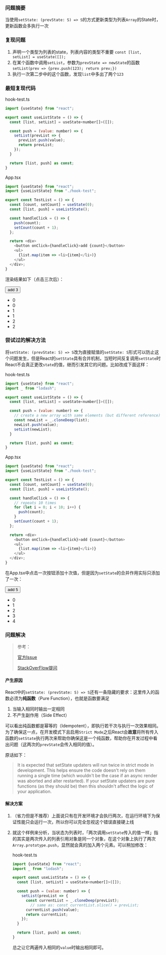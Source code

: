### 问题摘要

当使用`setState: (prevState: S) => S`的方式更新类型为列表`Array`的State时，更新函数会多执行一次

### 复现问题

1. 声明一个类型为列表的state，列表内容的类型不重要
   `const [list, setList] = useState([]);`
2. 在某个函数中调用`setList`，参数为`prevState => newState`的函数
   `setList(prev => {prev.push(123); return prev;})`
3. 执行一次第二步中的这个函数，发现`list`中多出了两个`123`

### 最短复现代码

hook-test.ts

```javascript
import {useState} from "react";

export const useListState = () => {
  const [list, setList] = useState<number[]>([]);

  const push = (value: number) => {
    setList(prevList => {
      prevList.push(value);
      return prevList;
    });
  }

  return [list, push] as const;
}
```

App.tsx


```javascript
import {useState} from "react";
import {useListState} from "./hook-test";

export const TestList = () => {
  const [count, setCount] = useState(0);
  const [list, push] = useListState();

  const handleClick = () => {
    push(count);
    setCount(count + 1);
  };

  return <div>
    <button onClick={handleClick}>add {count}</button>
    <ul>
      {list.map(item => <li>{item}</li>)}
    </ul>
  </div>;
}
```

渲染结果如下（点击三次后）：

<div><button>add 3</button><ul><li>0</li><li>0</li><li>1</li><li>1</li><li>2</li><li>2</li></ul></div>

### 尝试过的解决方法

将`setState: (prevState: S) => S`改为直接赋值的`setState: S`形式可以防止这个问题发生，但是React的`setState`具有合并机制，当短时间反复调用`setState`时React不会真正更改`state`的值，继而引发其它的问题。比如改成下面这样：

hook-test.ts

```javascript
import {useState} from "react";
import _ from "lodash";

export const useListState = () => {
  const [list, setList] = useState<number[]>([]);

  const push = (value: number) => {
    // create a new array with same elements (but different reference)
    const newList = _.cloneDeep(list);
    newList.push(value);
    setList(newList);
  }

  return [list, push] as const;
}
```

App.tsx

```javascript
import {useState} from "react";
import {useListState} from "./hook-test";

export const TestList = () => {
  const [count, setCount] = useState(0);
  const [list, push] = useListState();

  const handleClick = () => {
    // repeats 10 times
    for (let i = 0; i < 10; i++) {
      push(count);
    }
    setCount(count + 1);
  };

  return <div>
    <button onClick={handleClick}>add {count}</button>
    <ul>
      {list.map(item => <li>{item}</li>)}
    </ul>
  </div>;
}
```

在App.tsx中点击一次按钮添加十次值，但是因为`setState`的合并作用实际只添加了一次：

<div><button>add 5</button><ul><li>0</li><li>1</li><li>2</li><li>3</li><li>4</li></ul></div>

### 问题解决

> 参考：
>
> [官方Issue](https://github.com/facebook/react/issues/12856)
>
> [StackOverFlow提问](https://stackoverflow.com/a/62373252/13876457)

#### 产生原因

React中的`setState: (prevState: S) => S`还有一条隐藏的要求：这里传入的函数必须为**纯函数**（Pure Function），也就是函数要满足

1. 当输入相同时输出一定相同
2. 不产生副作用（Side Effect）

可以看出纯函数都是幂等的（Idempotent），即执行若干次与执行一次效果相同。为了确保这一点，在开发模式下且启用`Strict Mode`之后React会**故意**将所有传入函数的`setState`执行两次来帮助你确保这是一个纯函数，帮助你在开发过程中看出问题（这两次的`prevState`会传入相同的值）。

原话如下：

> It is expected that setState updaters will run twice in strict mode in development. This helps ensure the code doesn't rely on them running a single time (which wouldn't be the case if an async render was aborted and alter restarted). If your setState updaters are pure functions (as they should be) then this shouldn't affect the logic of your application.

#### 解决方案

1. （省力但是不推荐）上面说只有在开发环境才会执行两次，在运行环境下为保证性能只会运行一次，所以你可以完全忽视这个错误直接硬上线

2. 就这个样例来分析，当状态为列表时，「两次调用`setState`传入的值一样」指的其实是两次传入的列表引用对象是同一个对象，在这个对象上执行了两次`Array.prototype.push`，显然就会真的加入两个元素。可以稍加修改：

   hook-test.ts

   ```javascript
   import {useState} from "react";
   import _ from "lodash";
   
   export const useListState = () => {
     const [list, setList] = useState<number[]>([]);
   
     const push = (value: number) => {
       setList(prevList => {
         const currentList = _.cloneDeep(prevList);
           // same as: const currentList.slice() = prevList;
         currentList.push(value);
         return currentList;
       });
     }
   
     return [list, push] as const;
   }
   ```

   总之让它两遍传入相同的`value`时输出相同即可。

